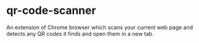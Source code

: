 # qr-code-scanner
An extension of Chrome browser which scans your current web page and detects any QR codes it finds and open them in a new tab.
